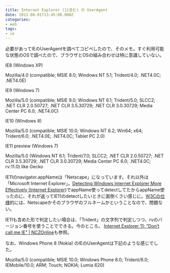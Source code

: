 ```yaml
---
title: Internet Explorer (11含む) の UserAgent
date: 2013-08-01T13:45:00.000Z
categories:
- web
tags:
- ie
---
```

必要があってIEのUserAgentを調べてコピペしたので、そのメモ。すぐ利用可能な状態のOSで調べたので、ブラウザとOSの組み合わせは特に意識していない。

IE8 (Windows XP)

Mozilla/4.0 (compatible; MSIE 8.0; Windows NT 5.1; Trident/4.0; .NET4.0C; .NET4.0E)

<!-- more -->

IE9 (Windows 7)

Mozilla/5.0 (compatible; MSIE 9.0; Windows NT 6.1; Trident/5.0; SLCC2; .NET CLR 2.0.50727; .NET CLR 3.5.30729; .NET CLR 3.0.30729; Media Center PC 6.0; .NET4.0C)

IE10 (Windows 8)

Mozilla/5.0 (compatible; MSIE 10.0; Windows NT 6.2; Win64; x64; Trident/6.0; .NET4.0E; .NET4.0C; Tablet PC 2.0)

IE11 preview (Windows 7)

Mozilla/5.0 (Windows NT 6.1; Trident/7.0; SLCC2; .NET CLR 2.0.50727; .NET CLR 3.5.30729; .NET CLR 3.0.30729; Media Center PC 6.0; .NET4.0C; rv:11.0) like Gecko

IE11のnavigator.appNameは「Netscape」になっています。それ以外は「Microsoft Internet Explorer」。[Detecting Windows Internet Explorer More Effectively (Internet Explorer)](http://msdn.microsoft.com/en-us/library/ms537509&#x25;28v=vs.85&#x25;29.aspx)でappName使ってdetectしてたからappName使ったのに、それが返ってIE11のdetectしたいときに面倒くさい感じに。[W3Cの仕様](http://www.w3.org/TR/html5/webappapis.html#dom-navigator-appname)的には、Netscapeかそのブラウザのフルネームかということなので、問題ない。

IE11も含めた形で判定したい場合は、「Trident」の文字列で判定しつつ、rvのバージョン番号を使うことでできる。今のところ。 [Internet Explorer 11: “Don’t call me IE” | NCZOnline](http://www.nczonline.net/blog/2013/07/02/internet-explorer-11-dont-call-me-ie/)も参照。

なお、Windows Phone 8 (Nokia) のIEのUserAgentは下記のような感じでした。

Mozilla/5.0 (compatible; MSIE 10.0; Windows Phone 8.0; Trident/6.0; IEMobile/10.0; ARM; Touch; NOKIA; Lumia 620)
